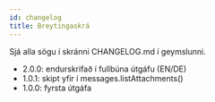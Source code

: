 ```yaml
---
id: changelog
title: Breytingaskrá
---
```


Sjá alla sögu í skránni CHANGELOG.md í geymslunni.

- 2.0.0: endurskrifað í fullbúna útgáfu (EN/DE)
- 1.0.1: skipt yfir í messages.listAttachments()
- 1.0.0: fyrsta útgáfa
